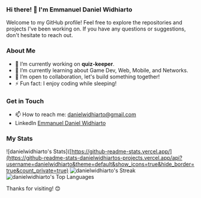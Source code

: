 ### Hi there! 👋 I'm Emmanuel Daniel Widhiarto

Welcome to my GitHub profile! Feel free to explore the repositories and projects I've been working on. If you have any questions or suggestions, don't hesitate to reach out.

### About Me

- 🔭 I’m currently working on **quiz-keeper**.
- 🌱 I’m currently learning about Game Dev, Web, Mobile, and Networks.
- 👯 I’m open to collaboration, let's build something together!
- ⚡ Fun fact: I enjoy coding while sleeping!

### Get in Touch

- 📫 How to reach me: danielwidhiarto@gmail.com
- LinkedIn [Emmanuel Daniel Widhiarto](https://www.linkedin.com/in/danielwidhiarto/)

### My Stats

![danielwidhiarto's Stats]([https://github-readme-stats.vercel.app/](https://github-readme-stats-danielwidhiartos-projects.vercel.app/api?username=danielwidhiarto&theme=default&show_icons=true&hide_border=true&count_private=true)
![danielwidhiarto's Streak](https://github-readme-streak-stats.herokuapp.com/?user=danielwidhiarto&theme=default&hide_border=true)
![danielwidhiarto's Top Languages](https://github-readme-stats-danielwidhiartos-projects.vercel.app/api/top-langs/?username=danielwidhiarto&theme=default&show_icons=true&hide_border=true&layout=compact)

Thanks for visiting! 😊

